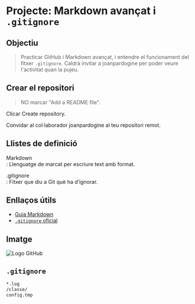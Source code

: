 # Projecte: Markdown avançat i `.gitignore`

## Objectiu
> Practicar GitHub i Markdown avançat, i entendre el funcionament del fitxer `.gitignore`. Caldrà invitar a joanpardogine per poder veure l'activitat quan la pujeu.

## Crear el repositori
> NO marcar "Add a README file".

  Clicar Create repository.

  Convidar al col·laborador joanpardogine al teu repositori remot.



## Llistes de definició
Markdown  
: Llenguatge de marcat per escriure text amb format.

.gitignore  
: Fitxer que diu a Git què ha d’ignorar.

## Enllaços útils
- [Guia Markdown](https://guides.github.com/features/mastering-markdown/)
- [`.gitignore` oficial](https://git-scm.com/docs/gitignore)

## Imatge
![Logo GitHub](https://github.githubassets.com/images/modules/logos_page/GitHub-Mark.png)

## `.gitignore`
```bash
*.log
/classe/
config.tmp
